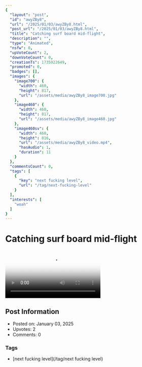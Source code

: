 ```yaml
---
{
  "layout": "post",
  "id": "awyZBy8",
  "url": "/2025/01/03/awyZBy8.html",
  "post_url": "/2025/01/03/awyZBy8.html",
  "title": "Catching surf board mid-flight",
  "description": "",
  "type": "Animated",
  "nsfw": 0,
  "upVoteCount": 2,
  "downVoteCount": 0,
  "creationTs": 1735922649,
  "promoted": 0,
  "badges": [],
  "images": {
    "image700": {
      "width": 460,
      "height": 817,
      "url": "/assets/media/awyZBy8_image700.jpg"
    },
    "image460": {
      "width": 460,
      "height": 817,
      "url": "/assets/media/awyZBy8_image460.jpg"
    },
    "image460sv": {
      "width": 460,
      "height": 816,
      "url": "/assets/media/awyZBy8_video.mp4",
      "hasAudio": 1,
      "duration": 11
    }
  },
  "commentsCount": 0,
  "tags": [
    {
      "key": "next fucking level",
      "url": "/tag/next-fucking-level"
    }
  ],
  "interests": [
    "woah"
  ]
}
---
```


# Catching surf board mid-flight

<video controls playsinline loop poster="/assets/media/awyZBy8_image460.jpg">
  <source src="/assets/media/awyZBy8_video.mp4" type="video/mp4">
  Your browser does not support the video tag.
</video>

## Post Information

- Posted on: January 03, 2025
- Upvotes: 2
- Comments: 0

### Tags

- [next fucking level](/tag/next fucking level)
